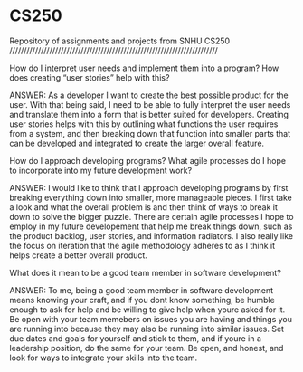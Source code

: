 # CS250
Repository of assignments and projects from SNHU CS250
/////////////////////////////////////////////////////////////////////////

How do I interpret user needs and implement them into a program? How does creating “user stories” help with this?

ANSWER: As a developer I want to create the best possible product for the user. With that being said, I need to be able to fully interpret the user needs and translate them into a form that is better suited for developers. Creating user stories helps with this by outlining what functions the user requires from a system, and then breaking down that function into smaller parts that can be developed and integrated to create the larger overall feature. 

How do I approach developing programs? What agile processes do I hope to incorporate into my future development work?

ANSWER: I would like to think that I approach developing programs by first breaking everything down into smaller, more manageable pieces. I first take a look and what the overall problem is and then think of ways to break it down to solve the bigger puzzle. There are certain agile processes I hope to employ in my future developement that help me break things down, such as the product backlog, user stories, and information radiators. I also really like the focus on iteration that the agile methodology adheres to as I think it helps create a better overall product. 

What does it mean to be a good team member in software development?

ANSWER: To me, being a good team member in software development means knowing your craft, and if you dont know something, be humble enough to ask for help and be willing to give help when youre asked for it. Be open with your team memebers on issues you are having and things you are running into because they may also be running into similar issues. Set due dates and goals for yourself and stick to them, and if youre in a leadership position, do the same for your team. Be open, and honest, and look for ways to integrate your skills into the team.
